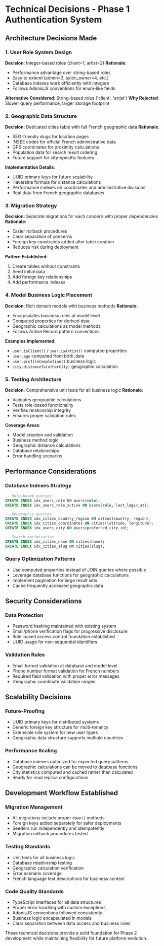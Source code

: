 # Technical Decisions - Phase 1 Authentication System

## Architecture Decisions Made

### 1. User Role System Design

**Decision**: Integer-based roles (client=1, artist=2)
**Rationale**:

- Performance advantage over string-based roles
- Easy to extend (admin=3, salon_owner=4, etc.)
- Database indexes work efficiently with integers
- Follows AdonisJS conventions for enum-like fields

**Alternative Considered**: String-based roles ('client', 'artist')
**Why Rejected**: Slower query performance, larger storage footprint

### 2. Geographic Data Structure

**Decision**: Dedicated cities table with full French geographic data
**Rationale**:

- SEO-friendly slugs for location pages
- INSEE codes for official French administrative data
- GPS coordinates for proximity calculations
- Population data for search result ordering
- Future support for city-specific features

**Implementation Details**:

- UUID primary keys for future scalability
- Haversine formula for distance calculations
- Performance indexes on coordinates and administrative divisions
- Real data from French geographic databases

### 3. Migration Strategy

**Decision**: Separate migrations for each concern with proper dependencies
**Rationale**:

- Easier rollback procedures
- Clear separation of concerns
- Foreign key constraints added after table creation
- Reduces risk during deployment

**Pattern Established**:

1. Create tables without constraints
2. Seed initial data
3. Add foreign key relationships
4. Add performance indexes

### 4. Model Business Logic Placement

**Decision**: Rich domain models with business methods
**Rationale**:

- Encapsulates business rules at model level
- Computed properties for derived data
- Geographic calculations as model methods
- Follows Active Record pattern conventions

**Examples Implemented**:

- `user.isClient()` / `user.isArtist()` computed properties
- `user.age` computed from birth_date
- `user.profileCompletion()` business logic
- `city.distanceTo(otherCity)` geographic calculation

### 5. Testing Architecture

**Decision**: Comprehensive unit tests for all business logic
**Rationale**:

- Validates geographic calculations
- Tests role-based functionality
- Verifies relationship integrity
- Ensures proper validation rules

**Coverage Areas**:

- Model creation and validation
- Business method logic
- Geographic distance calculations
- Database relationships
- Error handling scenarios

## Performance Considerations

### Database Indexes Strategy

```sql
-- Role-based queries
CREATE INDEX idx_users_role ON users(role);
CREATE INDEX idx_users_role_active ON users(role, last_login_at);

-- Geographic queries
CREATE INDEX idx_cities_country_region ON cities(country, region);
CREATE INDEX idx_cities_coordinates ON cities(latitude, longitude);
CREATE INDEX idx_users_city ON users(preferred_city_id);

-- Search optimization
CREATE INDEX idx_cities_name ON cities(name);
CREATE INDEX idx_cities_slug ON cities(slug);
```

### Query Optimization Patterns

- Use computed properties instead of JOIN queries where possible
- Leverage database functions for geographic calculations
- Implement pagination for large result sets
- Cache frequently accessed geographic data

## Security Considerations

### Data Protection

- Password hashing maintained with existing system
- Email/phone verification flags for progressive disclosure
- Role-based access control foundation established
- UUID usage for non-sequential identifiers

### Validation Rules

- Email format validation at database and model level
- Phone number format validation for French numbers
- Required field validation with proper error messages
- Geographic coordinate validation ranges

## Scalability Decisions

### Future-Proofing

- UUID primary keys for distributed systems
- Generic foreign key structure for multi-tenancy
- Extensible role system for new user types
- Geographic data structure supports multiple countries

### Performance Scaling

- Database indexes optimized for expected query patterns
- Geographic calculations can be moved to database functions
- City statistics computed and cached rather than calculated
- Ready for read replica configurations

## Development Workflow Established

### Migration Management

- All migrations include proper `down()` methods
- Foreign keys added separately for safer deployments
- Seeders run independently and idempotently
- Migration rollback procedures tested

### Testing Standards

- Unit tests for all business logic
- Database relationship testing
- Geographic calculation verification
- Error scenario coverage
- French language test descriptions for business context

### Code Quality Standards

- TypeScript interfaces for all data structures
- Proper error handling with custom exceptions
- AdonisJS conventions followed consistently
- Business logic encapsulated in models
- Clear separation between data access and business rules

These technical decisions provide a solid foundation for Phase 2 development while maintaining flexibility for future platform evolution.
